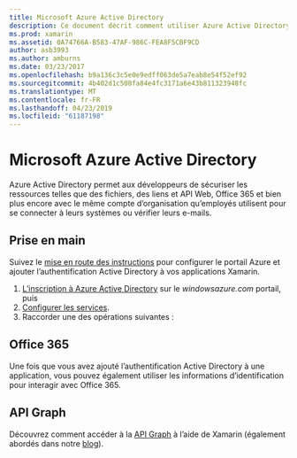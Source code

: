 ```yaml
---
title: Microsoft Azure Active Directory
description: Ce document décrit comment utiliser Azure Active Directory pour authentifier les utilisateurs dans les applications mobiles développées avec Xamarin.
ms.prod: xamarin
ms.assetid: 0A74766A-B583-47AF-986C-FEA8F5CBF9CD
author: asb3993
ms.author: amburns
ms.date: 03/23/2017
ms.openlocfilehash: b9a136c3c5e0e9edff063de5a7eab8e54f52ef92
ms.sourcegitcommit: 4b402d1c508fa84e4fc3171a6e43b811323948fc
ms.translationtype: MT
ms.contentlocale: fr-FR
ms.lasthandoff: 04/23/2019
ms.locfileid: "61187198"
---
```

# <a name="microsoft-azure-active-directory"></a>Microsoft Azure Active Directory


Azure Active Directory permet aux développeurs de sécuriser les ressources telles que des fichiers, des liens et API Web, Office 365 et bien plus encore avec le même compte d’organisation qu’employés utilisent pour se connecter à leurs systèmes ou vérifier leurs e-mails.

## <a name="getting-started"></a>Prise en main

Suivez le [mise en route des instructions](~/cross-platform/data-cloud/active-directory/get-started/index.md) pour configurer le portail Azure et ajouter l’authentification Active Directory à vos applications Xamarin.

1. [L’inscription à Azure Active Directory](~/cross-platform/data-cloud/active-directory/get-started/register.md) sur le *windowsazure.com* portail, puis
2. [Configurer les services](~/cross-platform/data-cloud/active-directory/get-started/configure.md).
3. Raccorder une des opérations suivantes :

## <a name="office-365"></a>Office 365

Une fois que vous avez ajouté l’authentification Active Directory à une application, vous pouvez également utiliser les informations d’identification pour interagir avec Office 365.

## <a name="graph-api"></a>API Graph

Découvrez comment accéder à la [API Graph](~/cross-platform/data-cloud/active-directory/graph.md) à l’aide de Xamarin (également abordés dans notre [blog](https://blog.xamarin.com/authenticate-xamarin-mobile-apps-using-azure-active-directory/)).

